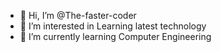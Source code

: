 - 👋 Hi, I’m @The-faster-coder
- 👀 I’m interested in Learning latest technology 
- 🌱 I’m currently learning Computer Engineering 


<!---
The-faster-coder/The-faster-coder is a ✨ special ✨ repository because its `README.md` (this file) appears on your GitHub profile.
You can click the Preview link to take a look at your changes.
--->
